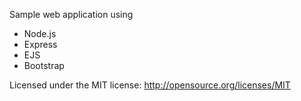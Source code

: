
Sample web application using
- Node.js
- Express
- EJS
- Bootstrap



Licensed under the MIT license: http://opensource.org/licenses/MIT